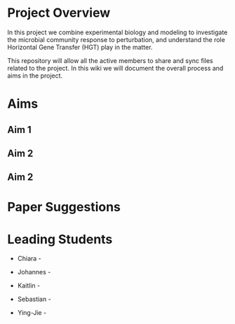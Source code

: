 # Project Overview

In this project we combine experimental biology and modeling to investigate the microbial community response to perturbation, and understand the role Horizontal Gene Transfer (HGT) play in the matter. 

This repository will allow all the active members to share and sync files related to the project. 
In this wiki we will document the overall process and aims in the project.


# Aims

## Aim 1
## Aim 2
## Aim 2

# Paper Suggestions


# Leading Students

* Chiara -

* Johannes -

* Kaitlin -

* Sebastian - 

* Ying-Jie - 
